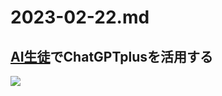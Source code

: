 # 2023-02-22.md

## [AI生徒](https://youtu.be/0o8Q7725xW4?t=343)でChatGPTplusを活用する

![](https://i.imgur.com/hyVc3Pz.png)
